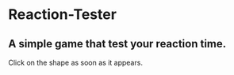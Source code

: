 # Reaction-Tester

<h2>A simple game that test your reaction time.</h2>

<p>Click on the shape as soon as it appears.</h2>
